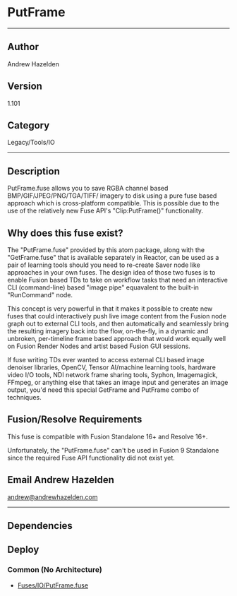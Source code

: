 # PutFrame
___

## Author
Andrew Hazelden

## Version
1.101

## Category
Legacy/Tools/IO

___

## Description
<p>PutFrame.fuse allows you to save RGBA channel based BMP/GIF/JPEG/PNG/TGA/TIFF/ imagery to disk using a pure fuse based approach which is cross-platform compatible. This is possible due to the use of the relatively new Fuse API's "Clip:PutFrame()" functionality.</p>

<h2>Why does this fuse exist?</h2>

<p>The "PutFrame.fuse" provided by this atom package, along with the "GetFrame.fuse" that is available separately in Reactor, can be used as a pair of learning tools should you need to re-create Saver node like approaches in your own fuses. The design idea of those two fuses is to enable Fusion based TDs to take on workflow tasks that need an interactive CLI (command-line) based "image pipe" equavalent to the built-in "RunCommand" node.</p>

<p>This concept is very powerful in that it makes it possible to create new fuses that could interactively push live image content from the Fusion node graph out to external CLI tools, and then automatically and seamlessly bring the resulting imagery back into the flow, on-the-fly, in a dynamic and unbroken, per-timeline frame based approach that would work equally well on Fusion Render Nodes and artist based Fusion GUI sessions.</p>

<p>If fuse writing TDs ever wanted to access external CLI based image denoiser libraries, OpenCV, Tensor AI/machine learning tools, hardware video I/O tools, NDI network frame sharing tools, Syphon, Imagemagick, FFmpeg, or anything else that takes an image input and generates an image output, you'd need this special GetFrame and PutFrame combo of techniques.</p>

<h2>Fusion/Resolve Requirements</h2>
	
<p>This fuse is compatible with Fusion Standalone 16+ and Resolve 16+.</p>

<p>Unfortunately, the "PutFrame.fuse" can't be used in Fusion 9 Standalone since the required Fuse API functionality did not exist yet.</p>

<h2>Email Andrew Hazelden</h2>
<p><a href="mailto:andrew@andrewhazelden.com">andrew@andrewhazelden.com</a></p>


___

## Dependencies

## Deploy

### Common (No Architecture)

<ul>
<li><a href="https://gitlab.com/WeSuckLess/Reactor/-/blob/master/Atoms/com.AndrewHazelden.PutFrame/Fuses/IO/PutFrame.fuse?ref_type=heads">Fuses/IO/PutFrame.fuse</a></li>
</ul>
